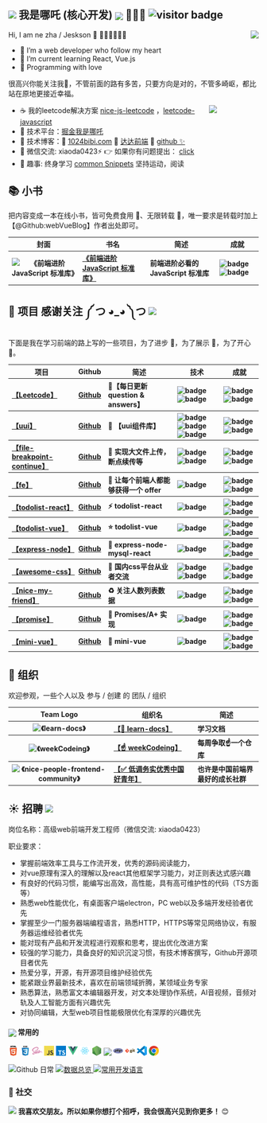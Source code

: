 ## <img src="https://camo.githubusercontent.com/8653492b3ab0c46cc580ad293f0555880ecf8ac82f0a761f17af1335e85e4de6/68747470733a2f2f71706c7573706963747572652e6f73732d636e2d6265696a696e672e616c6979756e63732e636f6d2f364c6a6a51412f48692e676966" height="20"> 我是哪吒 (核心开发) <img align='center' src='https://github.com/mayankchaudhary26/Cool-Readme-ideas/blob/master/data/octocat/daftpunktocat-guy.gif' width='30'> 🎉🎉🎉 <img src="https://visitor-badge.glitch.me/badge?page_id=webVueBlog" alt="visitor badge" />

<img align='right' src="https://count.getloli.com/get/@webVueBlog?theme=moebooru">

Hi, I am ne zha / Jeskson 👻 🚕🚖🚗🚚🚛🚜

- 🍰 I’m a web developer who follow my heart
- 🌈 I’m current learning React, Vue.js
- 🌸 Programming with love

很高兴你能关注我👋，不管前面的路有多苦，只要方向是对的，不管多崎岖，都比站在原地更接近幸福。

<img align="right" width="100" src="https://cdn.jsdelivr.net/gh/YunYouJun/yun/images/yun-alpha-compressed.png">

- ☕️ 我的leetcode解决方案 [nice-js-leetcode](https://github.com/nice-people-frontend-community/nice-js-leetcode) ，[leetcode-javascript](https://github.com/webVueBlog/leetcode-javascript)
- 🔭 技术平台：<a href="https://juejin.cn/user/1451011081249175" target="_blank">掘金我是哪吒</a> 
- 🏡 技术博客：🌱 <a href="https://www.1024bibi.com" target="_blank">1024bibi.com</a> 🌱 <a href="http://www.dadaqianduan.cn/#/" target="_blank">达达前端</a> 🌱 <a href="https://github.com/webVueBlog/vueblog" target="_blank">github ✨</a>
- 💬 微信交流: xiaoda0423⚡ 👉 如果你有问题提出： [click](https://github.com/webVueBlog/interview-answe/issues)
- 🤔 趣事: 终身学习 [common Snippets](https://gist.github.com/webVueBlog) 坚持运动，阅读

<h2>📚 小书</h2>
<p> 把内容变成一本在线小书，皆可免费食用 🍝、无限转载 📣，唯一要求是转载时加上【@Github:webVueBlog】作者出处即可。</p>
<table>
  <thead align="center">
    <tr>
      <th>封面</th>
      <th>书名</th>
      <th>简述</th>
      <th>成就</th>
    </tr>
  </thead>
  <tbody align="left">
    <tr>
      <th align="center">
        <img width="80" src="https://user-images.githubusercontent.com/59645426/187019807-7785b3c9-9931-4bca-a28f-5e508a4c9839.jpg" alt="《前端进阶 JavaScript 标准库》">
      </th>
      <th>
        <a href="https://github.com/webVueBlog/JavaScript-standard-library" target="_blank">《前端进阶 JavaScript 标准库》</a>
      </th>
      <th>前端进阶必看的JavaScript 标准库</th>
      <th>
        <img src="https://img.shields.io/github/stars/webVueBlog/JavaScript-standard-library?style=flat-square" alt="badge">
        <img src="https://img.shields.io/github/forks/webVueBlog/JavaScript-standard-library?style=flat-square" alt="badge">
      </th>
    </tr>
  </tbody>
</table>

<h2>🤡 项目 感谢关注  ༼ つ ◕_◕ ༽つ <img src="https://emojis.slackmojis.com/emojis/images/1588315024/8823/hyperkitty.gif?1588315024" width="30" /> </h2>
<p>下面是我在学习前端的路上写的一些项目，为了进步 🧐，为了展示 🍌，为了开心 🤪。</p>
<table>
  <thead align="center">
    <tr>
      <th>项目</th>
      <th>Github</th>
      <th>简述</th>
      <th>技术</th>
      <th>成就</th>
    </tr>
  </thead>
  <tbody align="left">
    <tr>
      <th>
        <a href="https://webvueblog.github.io/Leetcode/#/Blog/BlogList" target="_blank">
        【Leetcode】</a>
      </th>
      <th>
        <a href="https://github.com/webVueBlog/Leetcode" target="_blank">Github</a>
      </th>
      <th>🎲【每日更新 question & answers】</th>
      <th>
        <img src="https://img.shields.io/badge/Vue.js-35495E?style=flat-square&amp;logo=vue.js&amp;logoColor=4FC08" alt="badge">
        <img src="https://img.shields.io/badge/Sass-CC6699?style=flat-square&amp;logo=sass&amp;logoColor=white" alt="badge">
      </th>
      <th>
        <img src="https://img.shields.io/github/stars/webVueBlog/Leetcode?style=flat-square" alt="badge">
        <img src="https://img.shields.io/github/forks/webVueBlog/Leetcode?style=flat-square" alt="badge">
      </th>
    </tr>
    <tr>
      <th>
        <a href="https://webvueblog.github.io/uui/" target="_blank">
        【uui】</a>
      </th>
      <th>
        <a href="https://github.com/webVueBlog/uui" target="_blank">Github</a>
      </th>
      <th>🖖 【uui组件库】</th>
      <th>
        <img src="https://img.shields.io/badge/Vue.js-35495E?style=flat-square&amp;logo=vue.js&amp;logoColor=4FC08" alt="badge">
        <img src="https://img.shields.io/badge/TypeScript-007ACC?style=flat-square&amp;logo=typescript&amp;logoColor=white" alt="badge">
        <img src="https://img.shields.io/badge/Sass-CC6699?style=flat-square&amp;logo=sass&amp;logoColor=white" alt="badge">
      </th>
      <th>
        <img src="https://img.shields.io/github/stars/webVueBlog/uui?style=flat-square" alt="badge">
        <img src="https://img.shields.io/github/forks/webVueBlog/uui?style=flat-square" alt="badge">
      </th>
    </tr>
    <tr>
      <th>
        <a href="https://github.com/webVueBlog/file-breakpoint-continue" target="_blank">
        【file-breakpoint-continue】</a>
      </th>
      <th>
        <a href="https://github.com/webVueBlog/file-breakpoint-continue" target="_blank">Github</a>
      </th>
      <th>🐬 实现大文件上传，断点续传等</th>
      <th>
        <img src="https://img.shields.io/badge/Vue.js-35495E?style=flat-square&amp;logo=vue.js&amp;logoColor=4FC08" alt="badge">
        <img src="https://img.shields.io/badge/Node.js-43853D?style=flat-square&amp;logo=node.js&amp;logoColor=white" alt="badge">
      </th>
      <th>
        <img src="https://img.shields.io/github/stars/webVueBlog/file-breakpoint-continue?style=flat-square" alt="badge">
        <img src="https://img.shields.io/github/forks/webVueBlog/file-breakpoint-continue?style=flat-square" alt="badge">
      </th>
    </tr>
    <tr>
      <th>
        <a href="https://github.com/webVueBlog/fe" target="_blank">
        【fe】</a>
      </th>
      <th>
        <a href="https://github.com/webVueBlog/fe" target="_blank">Github</a>
      </th>
      <th>🚀 让每个前端人都能够获得一个 offer</th>
      <th>
        <img src="https://img.shields.io/badge/JavaScript-F7DF1E?style=flat-square&amp;logo=javascript&amp;logoColor=black" alt="badge">
      </th>
      <th>
        <img src="https://img.shields.io/github/stars/webVueBlog/fe?style=flat-square" alt="badge">
        <img src="https://img.shields.io/github/forks/webVueBlog/fe?style=flat-square" alt="badge">
      </th>
    </tr>
    <tr>
      <th>
        <a href="https://webvueblog.github.io/todolist-react/" target="_blank">
        【todolist-react】</a>
      </th>
      <th>
        <a href="https://github.com/webVueBlog/todolist-react" target="_blank">Github</a>
      </th>
      <th>⚡ todolist-react</th>
      <th>
        <img src="https://img.shields.io/badge/React-20232A?style=flat-square&amp;logo=react&amp;logoColor=61DAFB" alt="badge">
      </th>
      <th>
        <img src="https://img.shields.io/github/stars/webVueBlog/todolist-react?style=flat-square" alt="badge">
        <img src="https://img.shields.io/github/forks/webVueBlog/todolist-react?style=flat-square" alt="badge">
      </th>
    </tr>
    <tr>
      <th>
        <a href="https://webvueblog.github.io/todolist-vue/" target="_blank">
        【todolist-vue】</a>
      </th>
      <th>
        <a href="https://github.com/webVueBlog/todolist-vue" target="_blank">Github</a>
      </th>
      <th>⭐ todolist-vue</th>
      <th>
        <img src="https://img.shields.io/badge/Vue.js-35495E?style=flat-square&amp;logo=vue.js&amp;logoColor=4FC08" alt="badge">
      </th>
      <th>
        <img src="https://img.shields.io/github/stars/webVueBlog/todolist-vue?style=flat-square" alt="badge">
        <img src="https://img.shields.io/github/forks/webVueBlog/todolist-vue?style=flat-square" alt="badge">
      </th>
    </tr>
    <tr>
      <th>
        <a href="https://webvueblog.github.io/express-node/" target="_blank">
        【express-node】</a>
      </th>
      <th>
        <a href="https://github.com/webVueBlog/express-node" target="_blank">Github</a>
      </th>
      <th>🌙 express-node-mysql-react</th>
      <th>
        <img src="https://img.shields.io/badge/Node.js-43853D?style=flat-square&amp;logo=node.js&amp;logoColor=white" alt="badge">
      </th>
      <th>
        <img src="https://img.shields.io/github/stars/webVueBlog/express-node?style=flat-square" alt="badge">
        <img src="https://img.shields.io/github/forks/webVueBlog/express-node?style=flat-square" alt="badge">
      </th>
    </tr>
    <tr>
      <th>
        <a href="https://webvueblog.github.io/awesome-css/" target="_blank">
        【awesome-css】</a>
      </th>
      <th>
        <a href="https://github.com/webVueBlog/awesome-css" target="_blank">Github</a>
      </th>
      <th>🍉 国内css平台从业者交流</th>
      <th>
        <img src="https://img.shields.io/badge/JavaScript-F7DF1E?style=flat-square&amp;logo=javascript&amp;logoColor=black" alt="badge">
        <img src="https://img.shields.io/badge/Sass-CC6699?style=flat-square&amp;logo=sass&amp;logoColor=white" alt="badge">
      </th>
      <th>
        <img src="https://img.shields.io/github/stars/webVueBlog/awesome-css?style=flat-square" alt="badge">
        <img src="https://img.shields.io/github/forks/webVueBlog/awesome-css?style=flat-square" alt="badge">
      </th>
    </tr>
    <tr>
      <th>
        <a href="https://webvueblog.github.io/nice-my-friend/" target="_blank">
        【nice-my-friend】</a>
      </th>
      <th>
        <a href="https://github.com/webVueBlog/nice-my-friend" target="_blank">Github</a>
      </th>
      <th>♻️ 关注人数列表数据</th>
      <th>
        <img src="https://img.shields.io/badge/JavaScript-F7DF1E?style=flat-square&amp;logo=javascript&amp;logoColor=black" alt="badge">
      </th>
      <th>
        <img src="https://img.shields.io/github/stars/webVueBlog/nice-my-friend?style=flat-square" alt="badge">
        <img src="https://img.shields.io/github/forks/webVueBlog/nice-my-friend?style=flat-square" alt="badge">
      </th>
    </tr>
    <tr>
      <th>
        <a href="https://github.com/webVueBlog/promise" target="_blank">
        【promise】</a>
      </th>
      <th>
        <a href="https://github.com/webVueBlog/promise" target="_blank">Github</a>
      </th>
      <th>🐧 Promises/A+ 实现</th>
      <th>
        <img src="https://img.shields.io/badge/JavaScript-F7DF1E?style=flat-square&amp;logo=javascript&amp;logoColor=black" alt="badge">
      </th>
      <th>
        <img src="https://img.shields.io/github/stars/webVueBlog/promise?style=flat-square" alt="badge">
        <img src="https://img.shields.io/github/forks/webVueBlog/promise?style=flat-square" alt="badge">
      </th>
    </tr>
    <tr>
      <th>
        <a href="https://github.com/webVueBlog/mini-vue" target="_blank">
        【mini-vue】</a>
      </th>
      <th>
        <a href="https://github.com/webVueBlog/mini-vue" target="_blank">Github</a>
      </th>
      <th>🖖 mini-vue</th>
      <th>
        <img src="https://img.shields.io/badge/Vue.js-35495E?style=flat-square&amp;logo=vue.js&amp;logoColor=4FC08" alt="badge">
      </th>
      <th>
        <img src="https://img.shields.io/github/stars/webVueBlog/mini-vue?style=flat-square" alt="badge">
        <img src="https://img.shields.io/github/forks/webVueBlog/mini-vue?style=flat-square" alt="badge">
      </th>
    </tr>
  </tbody>
</table>

<h2>🐳 组织</h2>
<p>欢迎参观，一些个人以及 参与 / 创建 的 团队 / 组织</p>
<table>
  <thead align="center">
    <tr>
      <th>Team Logo</th>
      <th>组织名</th>
      <th>简述</th>
    </tr>
  </thead>
  <tbody align="left">
    <tr>
      <th align="center">
        <img width="80" src="https://avatars.githubusercontent.com/u/97204182?s=200&v=4" alt="《learn-docs》">
      </th>
      <th>
        <a href="https://github.com/learn-docs" target="_blank">【👋 learn-docs】</a>
      </th>
      <th>学习文档</th>
    </tr>
    <tr>
      <th align="center">
        <img width="80" src="https://avatars.githubusercontent.com/u/100006750?s=200&v=4" alt="《weekCodeing》">
      </th>
      <th>
        <a href="https://github.com/weekCodeing" target="_blank">【☝️ weekCodeing】</a>
      </th>
      <th>每周争取☝️一个仓库</th>
    </tr>
    <tr>
      <th align="center">
        <img width="80" src="https://avatars.githubusercontent.com/u/105715499?s=200&v=4" alt="《nice-people-frontend-community》">
      </th>
      <th>
        <a href="https://github.com/nice-people-frontend-community" target="_blank">【✅ 低调务实优秀中国好青年】</a>
      </th>
      <th>也许是中国前端界最好的成长社群</th>
    </tr>
  </tbody>
</table>

## ☀️ 招聘 <img src="https://emojis.slackmojis.com/emojis/images/1621024394/39092/cat-roll.gif?1621024394" width="28" />

岗位名称：高级web前端开发工程师（微信交流: xiaoda0423）

职业要求：

- 掌握前端效率工具与工作流开发，优秀的源码阅读能力，
- 对vue原理有深入的理解以及react其他框架学习能力，对正则表达式感兴趣
- 有良好的代码习惯，能编写出高效，高性能，具有高可维护性的代码（TS方面等）
- 熟悉web性能优化，有桌面客户端electron，PC web以及多端开发经验者优先
- 掌握至少一门服务器端编程语言，熟悉HTTP，HTTPS等常见网络协议，有服务器运维经验者优先
- 能对现有产品和开发流程进行观察和思考，提出优化改进方案
- 较强的学习能力，具备良好的知识沉淀习惯，有技术博客撰写，Github开源项目者优先
- 热爱分享，开源，有开源项目维护经验优先
- 能紧跟业界最新技术，喜欢在前端领域折腾，某领域业务专家
- 熟悉算法，熟悉富文本编辑器开发，对文本处理协作系统，AI音视频，音频对轨及人工智能方面有兴趣优先
- 对协同编辑，大型web项目性能极限优化有深厚的兴趣优先

#### <img align='center' src='https://github.com/mayankchaudhary26/Cool-Readme-ideas/blob/master/data/chill%20scene.gif' width='50'> 常用的 

<code><img height="20" src="https://raw.githubusercontent.com/github/explore/80688e429a7d4ef2fca1e82350fe8e3517d3494d/topics/html/html.png"></code>
<code><img height="20" src="https://raw.githubusercontent.com/github/explore/80688e429a7d4ef2fca1e82350fe8e3517d3494d/topics/css/css.png"></code>
<code><img height="20" src="https://raw.githubusercontent.com/github/explore/80688e429a7d4ef2fca1e82350fe8e3517d3494d/topics/sass/sass.png"></code>
<code><img height="20" src="https://raw.githubusercontent.com/github/explore/80688e429a7d4ef2fca1e82350fe8e3517d3494d/topics/javascript/javascript.png"></code>
<code><img height="20" src="https://raw.githubusercontent.com/github/explore/80688e429a7d4ef2fca1e82350fe8e3517d3494d/topics/typescript/typescript.png"></code>
<code><img height="20" src="https://raw.githubusercontent.com/github/explore/80688e429a7d4ef2fca1e82350fe8e3517d3494d/topics/vue/vue.png"></code>
<code><img height="20" src="https://raw.githubusercontent.com/github/explore/80688e429a7d4ef2fca1e82350fe8e3517d3494d/topics/react/react.png"></code>
<code><img height="20" src="https://raw.githubusercontent.com/github/explore/80688e429a7d4ef2fca1e82350fe8e3517d3494d/topics/nodejs/nodejs.png"></code>
<code><img height="20" src="https://camo.githubusercontent.com/61e102d7c605ff91efedb9d7e47c1c4a07cef59d3e1da202fd74f4772122ca4e/68747470733a2f2f766974656a732e6465762f6c6f676f2e737667"></code>
<code><img height="20" src="https://raw.githubusercontent.com/github/explore/80688e429a7d4ef2fca1e82350fe8e3517d3494d/topics/php/php.png"></code>
<code><img height="20" src="https://raw.githubusercontent.com/github/explore/80688e429a7d4ef2fca1e82350fe8e3517d3494d/topics/git/git.png"></code>
<code><img height="20" src="https://raw.githubusercontent.com/github/explore/80688e429a7d4ef2fca1e82350fe8e3517d3494d/topics/visual-studio-code/visual-studio-code.png"></code>
<code><img height="20" src="https://raw.githubusercontent.com/github/explore/80688e429a7d4ef2fca1e82350fe8e3517d3494d/topics/chrome/chrome.png"></code>

<img alt="Github 日常" src="https://denvercoder1-activity-graph.herokuapp.com/graph/?username=webVueBlog&bg_color=1F222E&color=F8D866&line=F85D7F&point=FFFFFF&hide_border=true"  />

<a href="https://github.com/webVueBlog" target="_blank">
  <img alt="数据总览" src="https://denvercoder1-github-readme-stats.vercel.app/api/?username=webVueBlog&show_icons=true&count_private=true&theme=react&hide_border=true&bg_color=1F222E&title_color=F85D7F&icon_color=F8D866" height="192px" />
</a>
<a href="https://github.com/webVueBlog" target="_blank">
  <img alt="常用开发语言" src="https://github-readme-stats.vercel.app/api/top-langs/?username=webVueBlog&langs_count=8&layout=compact&theme=react&hide_border=true&bg_color=1F222E&title_color=F85D7F&icon_color=F8D866&hide=Jupyter%20Notebook" height="192px" />
</a>
<br>

### 🙌 社交

<img src="https://media.giphy.com/media/LnQjpWaON8nhr21vNW/giphy.gif" width="60"> <b>我喜欢交朋友。所以如果你想打个招呼，我会很高兴见到你更多！ </b> 😊</em>
